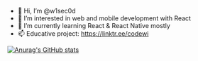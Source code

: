 - 👋 Hi, I’m @w1sec0d
- 👀 I’m interested in web and mobile development with React
- 🌱 I’m currently learning React & React Native mostly
- 📫 Educative project: https://linktr.ee/codewi

[![Anurag's GitHub stats](https://github-readme-stats.vercel.app/api?username=anuraghazra)](https://github.com/anuraghazra/github-readme-stats)

<!---
w1sec0d/w1sec0d is a ✨ special ✨ repository because its `README.md` (this file) appears on your GitHub profile.
You can click the Preview link to take a look at your changes.
--->
